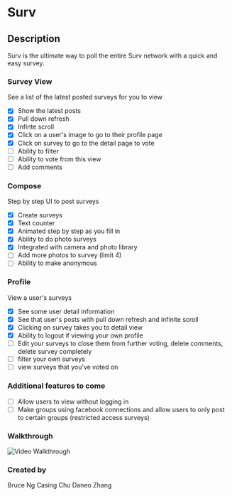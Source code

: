 # Surv

## Description

Surv is the ultimate way to poll the entire Surv network with a quick and easy survey.

### Survey View
See a list of the latest posted surveys for you to view
   * [x] Show the latest posts
   * [x] Pull down refresh
   * [x] Infinte scroll
   * [x] Click on a user's image to go to their profile page
   * [x] Click on survey to go to the detail page to vote
   * [ ] Ability to filter
   * [ ] Ability to vote from this view
   * [ ] Add comments

### Compose
Step by step UI to post surveys
   * [x] Create surveys
   * [x] Text counter
   * [x] Animated step by step as you fill in 
   * [x] Ability to do photo surveys
   * [x] Integrated with camera and photo library
   * [ ] Add more photos to survey (limit 4)
   * [ ] Ability to make anonymous

### Profile
View a user's surveys
   * [x] See some user detail information
   * [x] See that user's posts with pull down refresh and infinite scroll
   * [x] Clicking on survey takes you to detail view
   * [x] Ability to logout if viewing your own profile
   * [ ] Edit your surveys to close them from further voting, delete comments, delete survey completely
   * [ ] filter your own surveys
   * [ ] view surveys that you've voted on
  
### Additional features to come
   * [ ] Allow users to view without logging in
   * [ ] Make groups using facebook connections and allow users to only post to certain groups (restricted access surveys)

### Walkthrough
![Video Walkthrough](survey_app.gif)
 
### Created by
Bruce Ng
Casing Chu
Daneo Zhang
